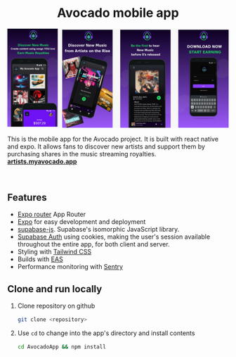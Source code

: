 <h1 align="center">Avocado mobile app</h1>

![App Preview](https://github.com/Credwa/AvocadoApp/blob/main/3fb7eee4-2efa-4788-a51f-c9851c74e02a.JPG?raw=true)

<p>
 This is the mobile app for the Avocado project. It is built with react native and expo. It allows fans to discover new artists and support them by purchasing shares in the music streaming royalties.
 <br/>
 <a href="https://artists.myavocado.app"><strong>artists.myavocado.app</strong></a>
</p>

<br/>

## Features

- [Expo router](https://nextjs.org) App Router
- [Expo](https://expo.io) for easy development and deployment
- [supabase-js](https://supabase.com/docs/reference/javascript). Supabase's
  isomorphic JavaScript library.
- [Supabase Auth](https://supabase.com/auth) using cookies, making the user's session available throughout the entire app, for both client and server.
- Styling with [Tailwind CSS](https://tailwindcss.com)
- Builds with [EAS](https://expo.dev)
- Performance monitoring with [Sentry](https://sentry.io)


## Clone and run locally

1. Clone repository on github

   ```bash
   git clone <repository>
   ```

2. Use `cd` to change into the app's directory and install contents

   ```bash
   cd AvocadoApp && npm install
   ```
